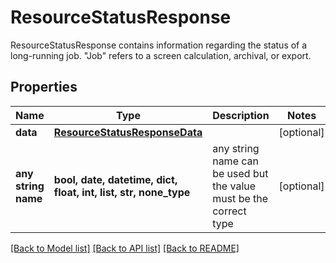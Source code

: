 # ResourceStatusResponse

ResourceStatusResponse contains information regarding the status of a long-running job. \"Job\" refers to a screen calculation, archival, or export.

## Properties
Name | Type | Description | Notes
------------ | ------------- | ------------- | -------------
**data** | [**ResourceStatusResponseData**](ResourceStatusResponseData.md) |  | [optional] 
**any string name** | **bool, date, datetime, dict, float, int, list, str, none_type** | any string name can be used but the value must be the correct type | [optional]

[[Back to Model list]](../README.md#documentation-for-models) [[Back to API list]](../README.md#documentation-for-api-endpoints) [[Back to README]](../README.md)


